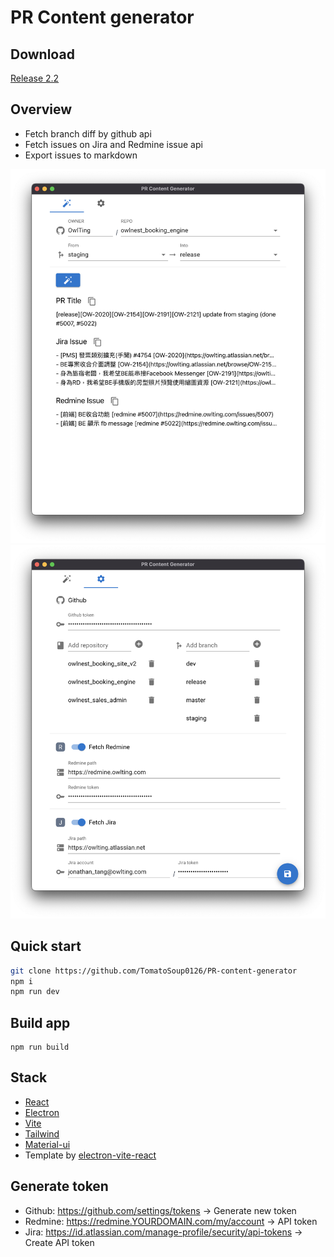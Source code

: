 # PR Content generator

## Download
[Release 2.2](https://github.com/TomatoSoup0126/PR-content-generator/releases/tag/v2.2)

## Overview
- Fetch branch diff by github api
- Fetch issues on Jira and Redmine issue api
- Export issues to markdown

![action.png](https://github.com/TomatoSoup0126/PR-content-generator/blob/master/public/action.png?raw=true)
![setting.png](https://github.com/TomatoSoup0126/PR-content-generator/blob/master/public/setting.png?raw=true)
## Quick start

```sh
git clone https://github.com/TomatoSoup0126/PR-content-generator
npm i
npm run dev
```

## Build app
```
npm run build
```
## Stack
- [React](https://reactjs.org/)
- [Electron](https://www.electronjs.org/)
- [Vite](https://vitejs.dev/)
- [Tailwind](https://tailwindcss.com/)
- [Material-ui](https://mui.com/)
- Template by [electron-vite-react](https://github.com/electron-vite/electron-vite-react)

## Generate token
- Github: https://github.com/settings/tokens -> Generate new token
- Redmine: https://redmine.YOURDOMAIN.com/my/account -> API token
- Jira: https://id.atlassian.com/manage-profile/security/api-tokens -> Create API token
